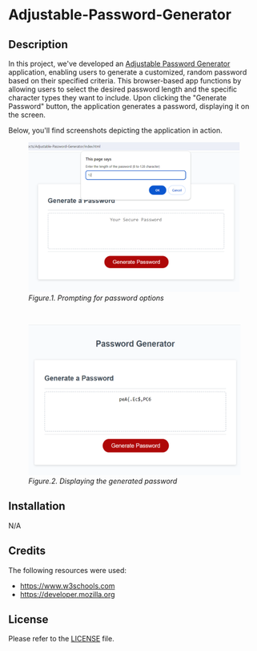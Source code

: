 # Adjustable-Password-Generator

## Description

In this project, we've developed an [Adjustable Password Generator](https://foroughgoudarzi.github.io/Adjustable-Password-Generator/) application, enabling users to generate a customized, random password based on their specified criteria. This browser-based app functions by allowing users to select the desired password length and the specific character types they want to include. Upon clicking the "Generate Password" button, the application generates a password, displaying it on the screen.

Below, you'll find screenshots depicting the application in action.

<figure>
<img src="./images/prompting.png" height="300">
<figcaption><em>Figure.1. Prompting for password options</em></figcaption>
</figure>

<p><br></p>

<figure>
<img src="./images/displaying-password.png" height="300">
<figcaption><em>Figure.2. Displaying the generated password</em></figcaption>
</figure>

## Installation

N/A

## Credits

The following resources were used:

* https://www.w3schools.com
* https://developer.mozilla.org

## License

Please refer to the [LICENSE](./LICENSE) file.
